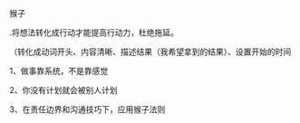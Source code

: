 

猴子



.将想法转化成行动才能提高行动力，杜绝拖延。

（转化成动词开头、内容清晰、描述结果（我希望拿到的结果）、设置开始的时间





1、做事靠系统，不是靠感觉 

2、你没有计划就会被别人计划 

3、在责任边界和沟通技巧下，应用猴子法则

